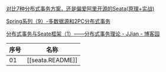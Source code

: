 [对比7种分布式事务方案，还是偏爱阿里开源的Seata(原理+实战)](https://juejin.cn/post/7022800217518899237#heading-46)

[Spring系列（9）-多数据源和2PC分布式事务](https://segmentfault.com/a/1190000022295119)

[分布式事务与Seate框架（1）——分布式事务理论 - JJian - 博客园](https://www.cnblogs.com/jian0110/p/14744291.html)

| 序号 | 名称 |
| ---- | ---- |
| 01   | [[seata.README]]     |
